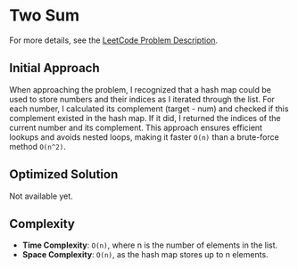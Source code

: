 # Two Sum

For more details, see the [LeetCode Problem Description](https://leetcode.com/problems/two-sum/description/).

## Initial Approach

When approaching the problem, I recognized that a hash map could be used to store numbers and their indices as I iterated through the list. For each number, I calculated its complement (target - num) and checked if this complement existed in the hash map. If it did, I returned the indices of the current number and its complement. This approach ensures efficient lookups and avoids nested loops, making it faster `O(n)` than a brute-force method `O(n^2)`.

## Optimized Solution

Not available yet.

## Complexity

- **Time Complexity**: `O(n)`, where n is the number of elements in the list.
- **Space Complexity**: `O(n)`, as the hash map stores up to n elements.
